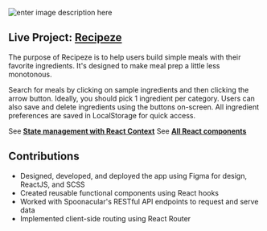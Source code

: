 ![enter image description here](https://cdn.sanity.io/images/nof1t6y8/projects/45693423977747eff4e2ad8a24c30b95a9ee430d-2560x1415.png)

## Live Project: [Recipeze](https://recipeze.dev)

The purpose of Recipeze is to help users build simple meals with their favorite ingredients. It's designed to make meal prep a little less monotonous. 

Search for meals by clicking on sample ingredients and then clicking the arrow button. Ideally, you should pick 1 ingredient per category. Users can also save and delete ingredients using the buttons on-screen. All ingredient preferences are saved in LocalStorage for quick access. 

See [**State management with React Context**](https://github.com/CarlsJr4/recipeze/tree/master/src/context)
See [**All React components**](https://github.com/CarlsJr4/recipeze/tree/master/src/components)

## Contributions
- Designed, developed, and deployed the app using Figma for design, ReactJS, and SCSS
- Created reusable functional components using React hooks
- Worked with Spoonacular's RESTful API endpoints to request and serve data
- Implemented client-side routing using React Router


